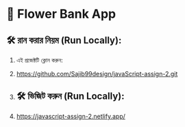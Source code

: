 # 📝 Flower Bank App

## 🛠️ রান করার নিয়ম (Run Locally):
1. এই প্রজেক্টটি ক্লোন করুন:
2. https://github.com/Sajib99design/javaScript-assign-2.git

3. ## 🛠️ ভিজিট করুন (Run Locally):
4. https://javascript-assign-2.netlify.app/

